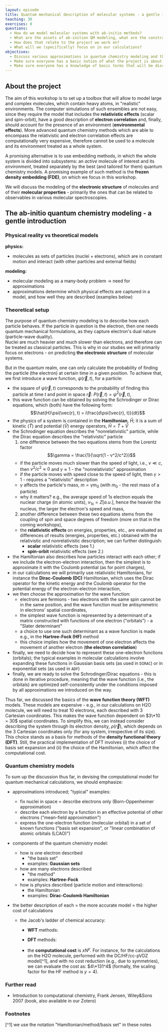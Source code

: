```yaml
---
layout: episode
title: Quantum mechanical description of molecular systems - a gentle introduction
teaching: 30
exercises: 0
questions:
  - How do we model molecular systems with ab-initio methods?
  - What are the assets of ab-inition QM modeling, what are the constraints?
  - How does that relate to the project we work on?
  - What will we (specifically) focus on in our calculations?
objectives:
  - Discuss various approximations in quantum chemistry modeling and their implications.
  - Make sure everyone has a basic notion of what the project is about.
  - Make sure everyone has a knowledge of basic terms that will be discussed in the exercise part of this workshop.
---
```


## About the project

The aim of this workshop is to set up a toolbox that will allow to model large and complex molecules, which contain heavy atoms, in "realistic" environments.
The computer simulations of such ensembles are not easy, since they require the model that includes the **relativistic effects** (scalar and spin-orbit),
have a good description of **electron correlation** and, finally, should account for the presence of an environment (**environmental effects**).
More advanced quantum chemistry methods which are able to encompass the relativistic and electron correlation effects are computationally very expensive,
therefore cannot be used to a molecule and its environment treated as a whole system.

A promising alternative is to use embedding methods, in which the whole system is divided into subsystems:
an *active* molecule of interest and its *environment*,
treated separately by the best (and tailored for them) quantum chemistry models.
A promising example of such method is the **frozen density embedding (FDE)**, on which we focus in this workshop.

We will discuss the modeling of the **electronic structure** of molecules and of their **molecular properties** - primarily the ones that can be related to
observables in various molecular spectroscopies.


## The ab-initio quantum chemistry modeling - a gentle introduction

### Physical reality vs theoretical models

**physics:**  
- molecules as sets of particles (nuclei + electrons), which are in constant motion and interact (with other particles and external fields)

**modeling:** 
- molecular modeling as a many-body problem -> need for approximations
- approximations determine which physical effects are captured in a model, and how well they are described (examples below)

### Theoretical setup

The purpose of quantum chemistry modeling is to describe how each particle behaves.
If the particle in question is the electron, then one needs quantum mechanical formulations, as they capture electron's dual nature (particle-wave duality).  
Nuclei are much heavier and much slower than electrons, and therefore can be treated as classical particles.
This is why in our studies we will primarily focus on electrons - on predicting **the electronic structure** of molecular systems.

But in the quantum realm, one can only calculate the probability of finding the particle (the electron) at certain time in a given position.
To achieve that, we first introduce a wave function, $\psi(\vec{r}, t)$, for a particle:
- the square of $\psi(\vec{r}, t)$ corresponds to the probability of finding this particle at time $t$ and point in space $\vec{r}$: $P(\vec{r}, t) = \psi^2(\vec{r}, t)$,
- this wave function can be obtained by solving the Schrodinger or Dirac equations, which (both) have the following form:
  $$\hat{H}\psi(\vec{r}, t) = i\frac{d\psi(\vec{r}, t)}{dt}$$ 
- the physics of a system is contained in the **Hamiltonian**, $\hat{H}$; it is a sum of kinetic ($\hat{T}$) and potential ($\hat{V}$) energy operators, $\hat{H} = \hat{T} + \hat{V}$
- the Schrodinger equation describes the "nonrelativistic" particle, while the Dirac equation describes the "relativistic" particle
  1. one difference between the two equations stems from the Lorentz factor
    $$\gamma = \frac{1}{\sqrt{1 - v^2/c^2}}$$
    - if the particle moves much slower than the speed of light, i.e., $v \ll c$, then $v^2/c^2 \approx 0$ and $\gamma \approx 1$ - the "nonrelativistic" approximation
    - if the particle moves with speed close to the speed of light, then $\gamma > 1$ - requires a "relativistic" description
    - $\gamma$ affects the particle's mass, $m = \gamma m_0$ (with $m_0$ - the rest mass of a particle)
    - why it matters? e.g., the average speed of 1s electron equals the nuclear charge (in atomic units), $v_{1s} = Z [a.u.]$, hence the heavier the nucleus, the larger the electron's speed and mass,
  2. another difference between these two equations stems from the coupling of spin and space degrees of freedom (more on that in the coming workshops),
  - the **relativistic effects** on energies, properties, etc., are evaluated as differences of results (energies, properties, etc.) obtained with the relativistic and nonrelativistic description; we can further distinguish:
    - **scalar** relativistic effects (see 1.)
    - **spin-orbit** relativistic effects (see 2.)
- the Hamiltonian also describes how particles interact with each other; if we include the electron-electron interaction, then the simplest is to approximate it with the Coulomb potential (as for point charges),
- in our calculations we will primarily use relativistic Hamiltonians, for instance the **Dirac-Coulomb (DC)** Hamiltonian, which uses the Dirac operator for the kinetic energy and the Coulomb operator for the potential energy of the electron-electron interaction,
- we then choose the approximation for the wave function:
  - electrons are fermions - two electrons with the same spin cannot be in the same position, and the wave function must be antisymmetric in electrons' spatial coordinates,
  - the simplest wave function is represented by a determinant of a matrix constructed with functions of one electron ("orbitals") - a "Slater determinant"
  - a choice to use one such determinant as a wave function is made e.g., in the **Hartree-Fock (HF)** method
  - this choice implies how the movement of one electron affects the movement of another electron (**the electron correlation**)
- finally, we need to decide how to represent these one-electron functions (orbitals); the typical examples in molecular calculations involve expanding these functions in Gaussian basis sets (as used in `DIRAC`) or in exponential sets (as used in `ADF`)
- finally, we are ready to solve the Schrodinger/Dirac equations - this is done in iterative procedure, meaning that the wave function (i.e., the orbitals) are optimized self-consistently under the conditions imposed by all approximations we introduced on the way.

Thus far, we discussed the basics of the **wave function theory (WFT)** models. These models are expensive - e.g., in our calculations on H2O molecule, we will need to treat 10 electrons, each described with 3 Cartesian coordinates. This makes the wave function dependent on $3\*10 = 30$ spatial coordinates. To simplify this, we can instead consider describing the system through its electron density, $\rho(\vec{r})$, which depends on the 3 Cartesian coordinates only (for any system, irrespective of its size). This choice stands as a basis for methods of the **density functional theory (DFT)**.
Still, the practical implementation of DFT involves (i) the choice of basis set expansion and (ii) the choice of the Hamiltonian, which affect the computational cost.


### Quantum chemistry models

To sum up the discussion thus far, in devising the computational model for quantum mechanical calculations, we should emphasize:

- approximations introduced; "typical" examples:
  - fix nuclei in space = describe electrons only (Born-Oppenheimer approximation)
  - describe each electron by a function in an effective potential of other electrons ("mean-field approximation")
  - express the one-electron function (molecular orbital) in a set of known functions ("basis set expansion", or "linear combination of atomic orbitals (LCAO)")

- components of the quantum chemistry model:
  - how is one electron described
    - "the basis set"
    - examples: **Gaussian sets**
  - how are many electrons described
    - "the method"
    - examples: **Hartree-Fock**
  - how is physics described (particle motion and interactions):
    - the Hamiltonian
    - examples: **Dirac-Coulomb Hamiltonian**

- the better description of each = the more accurate model = the higher cost of calculations
  - the Jacob's ladder of chemical accuracy:

    - **WFT** methods:
    - **DFT** methods:

    - the **computational cost** is $xN^y$. For instance, for the calculations on the H2O molecule, performed with the DC/HF/cc-pVDZ model[^1], and with no cost reduction (e.g., due to symmetries), we can evaluate the cost as: $4\*131^4$ (formally, the scaling factor for the HF method is $y=4$).

### Further read

* Introduction to computational chemistry, Frank Jensen, Wiley&Sons 2007 (book, also available in our Zotero)

### Footnotes

[^1] we use the notation "Hamiltonian/method/basis set" in these notes


